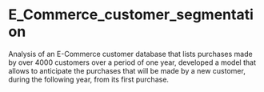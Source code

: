 # E_Commerce_customer_segmentation
Analysis of an E-Commerce customer database that lists purchases made by over 4000 customers over a period of one year, developed a model that allows to anticipate the purchases that will be made by a new customer, during the following year, from its first purchase.
